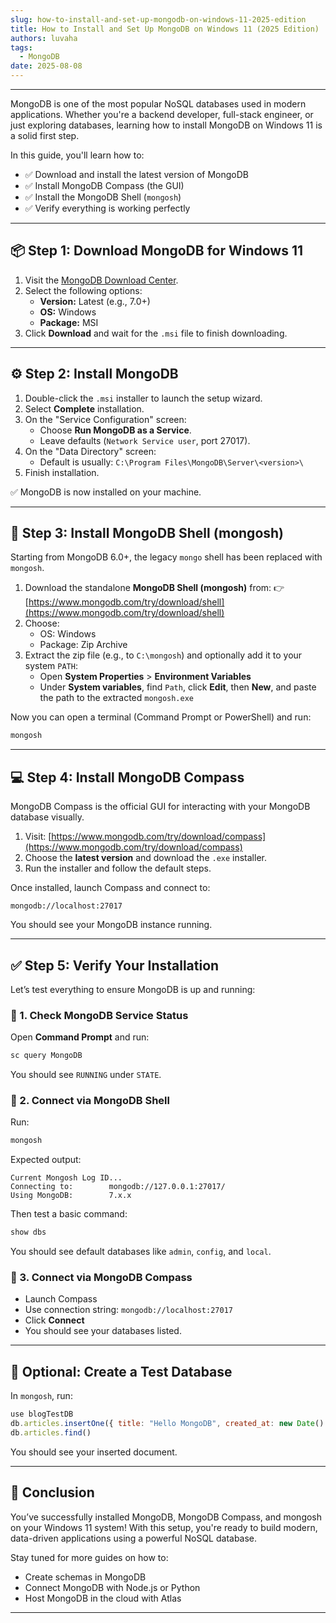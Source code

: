 ```yaml
---
slug: how-to-install-and-set-up-mongodb-on-windows-11-2025-edition
title: How to Install and Set Up MongoDB on Windows 11 (2025 Edition)
authors: luvaha
tags:
  - MongoDB
date: 2025-08-08
---
```

---

MongoDB is one of the most popular NoSQL databases used in modern applications. Whether you're a backend developer, full-stack engineer, or just exploring databases, learning how to install MongoDB on Windows 11 is a solid first step.

In this guide, you'll learn how to:
- ✅ Download and install the latest version of MongoDB
- ✅ Install MongoDB Compass (the GUI)
- ✅ Install the MongoDB Shell (`mongosh`)
- ✅ Verify everything is working perfectly

---

## 📦 Step 1: Download MongoDB for Windows 11

1. Visit the [MongoDB Download Center](https://www.mongodb.com/try/download/community).
2. Select the following options:
   * **Version:** Latest (e.g., 7.0+)
   * **OS:** Windows
   * **Package:** MSI
3. Click **Download** and wait for the `.msi` file to finish downloading.

---

## ⚙️ Step 2: Install MongoDB

1. Double-click the `.msi` installer to launch the setup wizard.
2. Select **Complete** installation.
3. On the "Service Configuration" screen:
   * Choose **Run MongoDB as a Service**.
   * Leave defaults (`Network Service user`, port 27017).
4. On the "Data Directory" screen:
   * Default is usually: `C:\Program Files\MongoDB\Server\<version>\`
5. Finish installation.

✅ MongoDB is now installed on your machine.

---

## 🧪 Step 3: Install MongoDB Shell (mongosh)

Starting from MongoDB 6.0+, the legacy `mongo` shell has been replaced with `mongosh`.

1. Download the standalone **MongoDB Shell (mongosh)** from:
   👉 [https://www.mongodb.com/try/download/shell](https://www.mongodb.com/try/download/shell)
2. Choose:
   * OS: Windows
   * Package: Zip Archive
3. Extract the zip file (e.g., to `C:\mongosh`) and optionally add it to your system `PATH`:
   * Open **System Properties** > **Environment Variables**
   * Under **System variables**, find `Path`, click **Edit**, then **New**, and paste the path to the extracted `mongosh.exe`

Now you can open a terminal (Command Prompt or PowerShell) and run:

```bash
mongosh
```

---

## 💻 Step 4: Install MongoDB Compass

MongoDB Compass is the official GUI for interacting with your MongoDB database visually.

1. Visit: [https://www.mongodb.com/try/download/compass](https://www.mongodb.com/try/download/compass)
2. Choose the **latest version** and download the `.exe` installer.
3. Run the installer and follow the default steps.

Once installed, launch Compass and connect to:

```
mongodb://localhost:27017
```

You should see your MongoDB instance running.

---

## ✅ Step 5: Verify Your Installation

Let’s test everything to ensure MongoDB is up and running:

### 🔹 1. Check MongoDB Service Status

Open **Command Prompt** and run:

```bash
sc query MongoDB
```

You should see `RUNNING` under `STATE`.

### 🔹 2. Connect via MongoDB Shell

Run:

```bash
mongosh
```

Expected output:

```
Current Mongosh Log ID...
Connecting to:        mongodb://127.0.0.1:27017/
Using MongoDB:        7.x.x
```

Then test a basic command:

```js
show dbs
```

You should see default databases like `admin`, `config`, and `local`.

### 🔹 3. Connect via MongoDB Compass

* Launch Compass
* Use connection string: `mongodb://localhost:27017`
* Click **Connect**
* You should see your databases listed.

---

## 🧹 Optional: Create a Test Database

In `mongosh`, run:

```js
use blogTestDB
db.articles.insertOne({ title: "Hello MongoDB", created_at: new Date() })
db.articles.find()
```

You should see your inserted document.

---

## 🎉 Conclusion

You’ve successfully installed MongoDB, MongoDB Compass, and mongosh on your Windows 11 system! With this setup, you're ready to build modern, data-driven applications using a powerful NoSQL database.

Stay tuned for more guides on how to:

* Create schemas in MongoDB
* Connect MongoDB with Node.js or Python
* Host MongoDB in the cloud with Atlas

---
